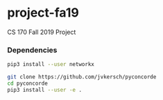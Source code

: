 # project-fa19
CS 170 Fall 2019 Project

### Dependencies
```bash
pip3 install --user networkx

git clone https://github.com/jvkersch/pyconcorde
cd pyconcorde
pip3 install --user -e .
```

